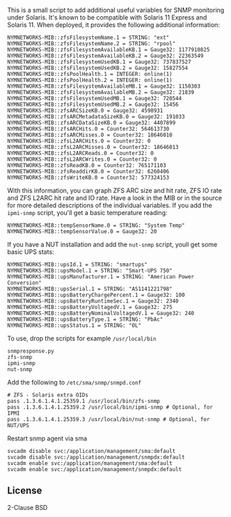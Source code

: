 This is a small script to add additional useful variables for SNMP monitoring
under Solaris. It's known to be compatible with Solaris 11 Express and Solaris 11.
When deployed, it provides the following additional information:

    NYMNETWORKS-MIB::zfsFilesystemName.1 = STRING: "ext"
    NYMNETWORKS-MIB::zfsFilesystemName.2 = STRING: "rpool"
    NYMNETWORKS-MIB::zfsFilesystemAvailableKB.1 = Gauge32: 1177910825
    NYMNETWORKS-MIB::zfsFilesystemAvailableKB.2 = Gauge32: 22363549
    NYMNETWORKS-MIB::zfsFilesystemUsedKB.1 = Gauge32: 737837527
    NYMNETWORKS-MIB::zfsFilesystemUsedKB.2 = Gauge32: 15827554
    NYMNETWORKS-MIB::zfsPoolHealth.1 = INTEGER: online(1)
    NYMNETWORKS-MIB::zfsPoolHealth.2 = INTEGER: online(1)
    NYMNETWORKS-MIB::zfsFilesystemAvailableMB.1 = Gauge32: 1150303
    NYMNETWORKS-MIB::zfsFilesystemAvailableMB.2 = Gauge32: 21839
    NYMNETWORKS-MIB::zfsFilesystemUsedMB.1 = Gauge32: 720544
    NYMNETWORKS-MIB::zfsFilesystemUsedMB.2 = Gauge32: 15456
    NYMNETWORKS-MIB::zfsARCSizeKB.0 = Gauge32: 4598931
    NYMNETWORKS-MIB::zfsARCMetadataSizeKB.0 = Gauge32: 191033
    NYMNETWORKS-MIB::zfsARCDataSizeKB.0 = Gauge32: 4407899
    NYMNETWORKS-MIB::zfsARCHits.0 = Counter32: 564613730
    NYMNETWORKS-MIB::zfsARCMisses.0 = Counter32: 18646010
    NYMNETWORKS-MIB::zfsL2ARCHits.0 = Counter32: 0
    NYMNETWORKS-MIB::zfsL2ARCMisses.0 = Counter32: 18646013
    NYMNETWORKS-MIB::zfsL2ARCReads.0 = Counter32: 0
    NYMNETWORKS-MIB::zfsL2ARCWrites.0 = Counter32: 0
    NYMNETWORKS-MIB::zfsReadKB.0 = Counter32: 765171103
    NYMNETWORKS-MIB::zfsReaddirKB.0 = Counter32: 6260406
    NYMNETWORKS-MIB::zfsWriteKB.0 = Counter32: 577324153

With this information, you can graph ZFS ARC size and hit rate, ZFS IO rate and
ZFS L2ARC hit rate and IO rate. Have a look in the MIB or in the source for
more detailed descriptions of the individual variables. If you add the `ipmi-snmp`
script, you'll get a basic temperature reading:

    NYMNETWORKS-MIB::tempSensorName.0 = STRING: "System Temp"
    NYMNETWORKS-MIB::tempSensorValue.0 = Gauge32: 20

If you have a NUT installation and add the `nut-snmp` script, youll get some
basic UPS stats:

    NYMNETWORKS-MIB::upsId.1 = STRING: "smartups"
    NYMNETWORKS-MIB::upsModel.1 = STRING: "Smart-UPS 750"
    NYMNETWORKS-MIB::upsManufacturer.1 = STRING: "American Power Conversion"
    NYMNETWORKS-MIB::upsSerial.1 = STRING: "AS1141221798"
    NYMNETWORKS-MIB::upsBatteryChargePercent.1 = Gauge32: 100
    NYMNETWORKS-MIB::upsBatteryRuntimeSec.1 = Gauge32: 2340
    NYMNETWORKS-MIB::upsBatteryVoltagedV.1 = Gauge32: 275
    NYMNETWORKS-MIB::upsBatteryNominalVoltagedV.1 = Gauge32: 240
    NYMNETWORKS-MIB::upsBatteryType.1 = STRING: "PbAc"
    NYMNETWORKS-MIB::upsStatus.1 = STRING: "OL"

To use, drop the scripts for example `/usr/local/bin`

    snmpresponse.py
    zfs-snmp
    ipmi-snmp
    nut-snmp

Add the following to `/etc/sma/snmp/snmpd.conf`

    # ZFS - Solaris extra OIDs
    pass .1.3.6.1.4.1.25359.1 /usr/local/bin/zfs-snmp
    pass .1.3.6.1.4.1.25359.2 /usr/local/bin/ipmi-snmp # Optional, for IPMI
    pass .1.3.6.1.4.1.25359.3 /usr/local/bin/nut-snmp # Optional, for NUT/UPS

Restart snmp agent via sma

    svcadm disable svc:/application/management/sma:default
    svcadm disable svc:/application/management/snmpdx:default
    svcadm enable svc:/application/management/sma:default
    svcadm enable svc:/application/management/snmpdx:default

License
-------

2-Clause BSD

